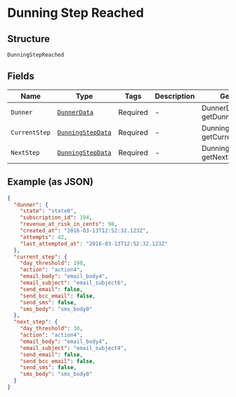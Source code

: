 
# Dunning Step Reached

## Structure

`DunningStepReached`

## Fields

| Name | Type | Tags | Description | Getter | Setter |
|  --- | --- | --- | --- | --- | --- |
| `Dunner` | [`DunnerData`](../../doc/models/dunner-data.md) | Required | - | DunnerData getDunner() | setDunner(DunnerData dunner) |
| `CurrentStep` | [`DunningStepData`](../../doc/models/dunning-step-data.md) | Required | - | DunningStepData getCurrentStep() | setCurrentStep(DunningStepData currentStep) |
| `NextStep` | [`DunningStepData`](../../doc/models/dunning-step-data.md) | Required | - | DunningStepData getNextStep() | setNextStep(DunningStepData nextStep) |

## Example (as JSON)

```json
{
  "dunner": {
    "state": "state8",
    "subscription_id": 194,
    "revenue_at_risk_in_cents": 98,
    "created_at": "2016-03-13T12:52:32.123Z",
    "attempts": 42,
    "last_attempted_at": "2016-03-13T12:52:32.123Z"
  },
  "current_step": {
    "day_threshold": 198,
    "action": "action4",
    "email_body": "email_body4",
    "email_subject": "email_subject6",
    "send_email": false,
    "send_bcc_email": false,
    "send_sms": false,
    "sms_body": "sms_body0"
  },
  "next_step": {
    "day_threshold": 30,
    "action": "action4",
    "email_body": "email_body4",
    "email_subject": "email_subject4",
    "send_email": false,
    "send_bcc_email": false,
    "send_sms": false,
    "sms_body": "sms_body0"
  }
}
```

